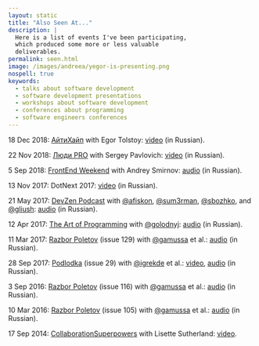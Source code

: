 ```yaml
---
layout: static
title: "Also Seen At..."
description: |
  Here is a list of events I've been participating,
  which produced some more or less valuable
  deliverables.
permalink: seen.html
image: /images/andreea/yegor-is-presenting.png
nospell: true
keywords:
  - talks about software development
  - software development presentations
  - workshops about software development
  - conferences about programming
  - software engineers conferences
---
```


18 Dec 2018:
[АйтиХайп](https://www.youtube.com/channel/UC25Ol81YfP1wvJG37mTdYww)
with Egor Tolstoy:
[video](https://www.youtube.com/watch?v=ca9ou5t6yyY) (in Russian).

22 Nov 2018:
[Люди PRO](https://www.youtube.com/channel/UCnfR9C-3Oxt7jl6Q-JNDd4g)
with Sergey Pavlovich:
[video](https://www.youtube.com/watch?v=3-TJ-XhEUV4) (in Russian).

5 Sep 2018:
[FrontEnd Weekend](http://www.frontendweekend.ml)
with Andrey Smirnov:
[audio](https://soundcloud.com/frontend-weekend/fw-68) (in Russian).

13 Nov 2017:
DotNext 2017:
[video](https://youtu.be/FMktdWexo8A?t=27076) (in Russian).

21 May 2017:
[DevZen Podcast](https://devzen.ru/)
with [@afiskon](https://twitter.com/afiskon), [@sum3rman](https://twitter.com/sum3rman), [@sbozhko](https://twitter.com/sbozhko), and [@gliush](https://twitter.com/gliush):
[audio](https://devzen.ru/episode-0143/) (in Russian).

12 Apr 2017:
[The Art of Programming](http://blog.golodnyj.ru/)
with [@golodnyj](https://twitter.com/golodnyj):
[audio](http://blog.golodnyj.ru/2017/04/135-art-of-programming-drinking.html) (in Russian).

11 Mar 2017:
[Razbor Poletov](http://razbor-poletov.com/) (issue 129)
with [@gamussa](https://twitter.com/gamussa) et al.:
[audio](http://razbor-poletov.com/2017/03/episode-129.html) (in Russian).

28 Sep 2017:
[Podlodka](https://soundcloud.com/podlodka) (issue 29)
with [@igrekde](https://twitter.com/igrekde) et al.:
[video](https://www.youtube.com/watch?v=RiXXCYMjqZE),
[audio](https://soundcloud.com/podlodka/podlodka-27-obektno-orientirovannoe-programmirovanie) (in Russian).

3 Sep 2016:
[Razbor Poletov](http://razbor-poletov.com/) (issue 116)
with [@gamussa](https://twitter.com/gamussa) et al.:
[audio](http://razbor-poletov.com/2016/09/episode-116.html) (in Russian).

10 Mar 2016:
[Razbor Poletov](http://razbor-poletov.com/) (issue 105)
with [@gamussa](https://twitter.com/gamussa) et al.:
[audio](http://razbor-poletov.com/2016/03/episode-105.html) (in Russian).

17 Sep 2014:
[CollaborationSuperpowers](http://www.CollaborationSuperpowers.com) with
Lisette Sutherland:
[video](https://www.youtube.com/watch?v=TWBBZK_XRNU).

